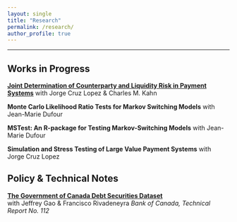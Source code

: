 ```yaml
---
layout: single
title: "Research"
permalink: /research/
author_profile: true
---
```

---
## Works in Progress

**[Joint Determination of Counterparty and Liquidity Risk in Payment Systems](https://editorialexpress.com/cgi-bin/conference/download.cgi?db_name=AFA2022&paper_id=1752)**
with Jorge Cruz Lopez & Charles M. Kahn

**Monte Carlo Likelihood Ratio Tests for Markov Switching Models**
with Jean-Marie Dufour

**MSTest: An R-package for Testing Markov-Switching Models**
with Jean-Marie Dufour

**Simulation and Stress Testing of Large Value Payment Systems**
with Jorge Cruz Lopez

## Policy & Technical Notes

**[The Government of Canada Debt Securities Dataset](https://www.bankofcanada.ca/wp-content/uploads/2018/02/tr112.pdf)**  
with Jeffrey Gao & Francisco Rivadeneyra
_Bank of Canada, Technical Report No. 112_




<!-- {% if author.googlescholar %}
  You can also find my articles on <u><a href="{{author.googlescholar}}">my Google Scholar profile</a>.</u>
{% endif %}

{% include base_path %}

{% for post in site.publications reversed %}
  {% include archive-single.html %}
{% endfor %}
 -->
